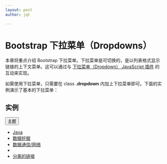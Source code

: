 ```yaml
---
layout: post
author: jqt

---
```

# Bootstrap 下拉菜单（Dropdowns）

本章将重点介绍 Bootstrap 下拉菜单。下拉菜单是可切换的，是以列表格式显示链接的上下文菜单。这可以通过与 [下拉菜单（Dropdown） JavaScript 插件](https://www.runoob.com/bootstrap/bootstrap-dropdown-plugin.html) 的互动来实现。

如需使用下拉菜单，只需要在 class **.dropdown** 内加上下拉菜单即可。下面的实例演示了基本的下拉菜单：

## 实例

<div class="dropdown">     <button type="button" class="btn dropdown-toggle" id="dropdownMenu1" data-toggle="dropdown">主题         <span class="caret"></span>     </button>     <ul class="dropdown-menu" role="menu" aria-labelledby="dropdownMenu1">         <li role="presentation">             <a role="menuitem" tabindex="-1" href="#">Java</a>         </li>         <li role="presentation">             <a role="menuitem" tabindex="-1" href="#">数据挖掘</a>         </li>         <li role="presentation">             <a role="menuitem" tabindex="-1" href="#">数据通信/网络</a>         </li>         <li role="presentation" class="divider"></li>         <li role="presentation">             <a role="menuitem" tabindex="-1" href="#">分离的链接</a>         </li>     </ul> </div>
